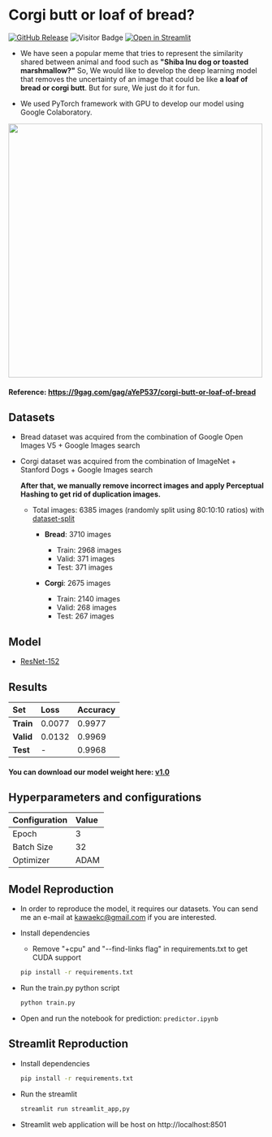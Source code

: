 # Corgi butt or loaf of bread?
[![GitHub Release](https://img.shields.io/github/v/release/Kawaeee/butt_or_bread)](https://github.com/Kawaeee/butt_or_bread/releases/tag/v1.0)
![Visitor Badge](https://visitor-badge.glitch.me/badge?page_id=Kawaeee.butt_or_bread.visitor-badge)
[![Open in Streamlit](https://static.streamlit.io/badges/streamlit_badge_black_white.svg)](https://share.streamlit.io/kawaeee/butt_or_bread/)

* We have seen a popular meme that tries to represent the similarity shared between animal and food such as **"Shiba Inu dog or toasted marshmallow?"** So, We would like to develop the deep learning model that removes the uncertainty of an image that could be like **a loaf of bread or corgi butt**. But for sure, We just do it for fun.

* We used PyTorch framework with GPU to develop our model using Google Colaboratory.

<img src="https://img-9gag-fun.9cache.com/photo/aYeP537_700b_v2.jpg" width="500" height="500">

#### Reference: https://9gag.com/gag/aYeP537/corgi-butt-or-loaf-of-bread

## Datasets
* Bread dataset was acquired from the combination of Google Open Images V5 + Google Images search
* Corgi dataset was acquired from the combination of ImageNet + Stanford Dogs + Google Images search

  **After that, we manually remove incorrect images and apply Perceptual Hashing to get rid of duplication images.**

  * Total images: 6385 images (randomly split using 80:10:10 ratios) with [dataset-split](https://github.com/muriloxyz/dataset-split)
  
    * **Bread**: 3710 images
    
      * Train: 2968 images
      * Valid: 371 images
      * Test: 371 images
    * **Corgi**: 2675 images
    
      * Train: 2140 images
      * Valid: 268 images
      * Test: 267 images
      
## Model
- [ResNet-152](https://arxiv.org/abs/1512.03385)

## Results
|Set|Loss|Accuracy|
|:--|:--|:--|
|**Train**|0.0077|0.9977|
|**Valid**|0.0132|0.9969|
|**Test**|-|0.9968|

#### You can download our model weight here: [v1.0](https://github.com/Kawaeee/butt_or_bread/releases/download/v1.0/buttbread_resnet152_3.h5)

## Hyperparameters and configurations

| Configuration | Value |
|:--|:--|
|Epoch | 3 |
|Batch Size | 32 |
|Optimizer | ADAM |

## Model Reproduction
 * In order to reproduce the model, it requires our datasets. You can send me an e-mail at kawaekc@gmail.com if you are interested.
 
 - Install dependencies 
   - Remove "+cpu"  and "--find-links flag" in requirements.txt to get CUDA support
   
    ```Bash
    pip install -r requirements.txt
    ```
    
 - Run the train.py python script
 
    ```Bash
    python train.py 
    ```
    
 - Open and run the notebook for prediction: `predictor.ipynb`
 
## Streamlit Reproduction
 - Install dependencies 
   
    ```Bash
    pip install -r requirements.txt
    ```
    
 - Run the streamlit
 
    ```Bash
    streamlit run streamlit_app,py
    ```
    
 - Streamlit web application will be host on http://localhost:8501
 